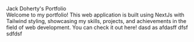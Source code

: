 Jack Doherty's Portfolio <br>
Welcome to my portfolio! This web application is built using NextJs with Tailwind styling, showcasing my skills, projects, and achievements in the field of web development. You can check it out here!
 dasd as
afdasff
dfsf
sdfdsf
